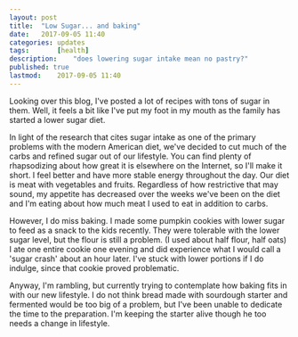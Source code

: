 ```yaml
---
layout: post
title: 	"Low Sugar... and baking"
date:	2017-09-05 11:40	
categories:	updates
tags:		[health] 
description: 	"does lowering sugar intake mean no pastry?"
published: true
lastmod:	2017-09-05 11:40
---
```


Looking over this blog, I've posted a lot of recipes with tons of sugar in them. Well, it feels a bit like I've put my foot in my mouth as the family has started a lower sugar diet.

In light of the research that cites sugar intake as one of the primary problems with the modern American diet, we've decided to cut much of the carbs and refined sugar out of our lifestyle. You can find plenty of rhapsodizing about how great it is elsewhere on the Internet, so I'll make it short. I feel better and have more stable energy throughout the day. Our diet is meat with vegetables and fruits. Regardless of how restrictive that may sound, my appetite has decreased over the weeks we've been on the diet and I'm eating about how much meat I used to eat in addition to carbs.

However, I do miss baking. I made some pumpkin cookies with lower sugar to feed as a snack to the kids recently. They were tolerable with the lower sugar level, but the flour is still a problem. (I used about half flour, half oats) I ate one entire cookie one evening and did experience what I would call a 'sugar crash' about an hour later. I've stuck with lower portions if I do indulge, since that cookie proved problematic.

Anyway, I'm rambling, but currently trying to contemplate how baking fits in with our new lifestyle. I do not think bread made with sourdough starter and fermented would be too big of a problem, but I've been unable to dedicate the time to the preparation. I'm keeping the starter alive though he too needs a change in lifestyle.